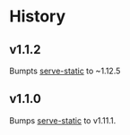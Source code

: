 # History

## v1.1.2

Bumpts [serve-static][1] to ~1.12.5

## v1.1.0

Bumps [serve-static][1] to v1.11.1.

[1]: https://github.com/expressjs/serve-static

